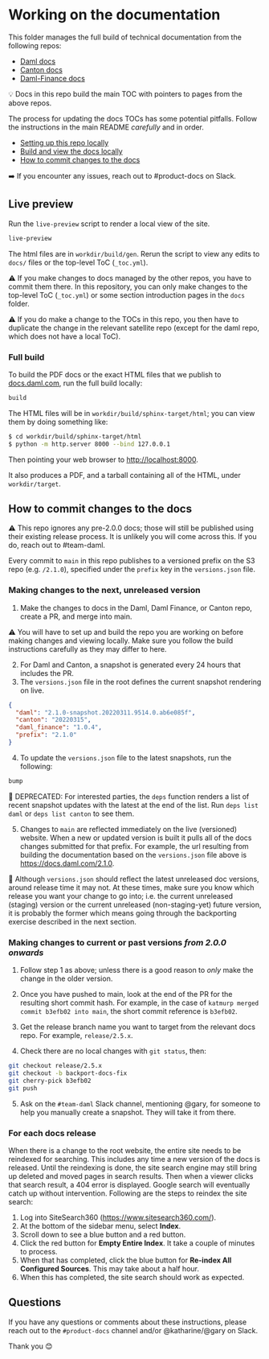 # Working on the documentation

This folder manages the full build of technical documentation from the following repos:

* [Daml docs](https://github.com/digital-asset/daml/tree/main/docs)
* [Canton docs](https://github.com/DACH-NY/canton/tree/main/docs)
* [Daml-Finance docs](https://github.com/digital-asset/daml-finance/tree/main/docs)

:bulb: Docs in this repo build the main TOC with pointers to pages from the above repos.

The process for updating the docs TOCs has some potential pitfalls. Follow the instructions in the main README *carefully* and in order.

- [Setting up this repo locally](https://github.com/digital-asset/docs.daml.com#setting-up-this-repo-locally)
- [Build and view the docs locally](https://github.com/digital-asset/docs/2.6.0/README.md#live-preview)
- [How to commit changes to the docs](https://github.com/digital-asset/docs/2.6.0/README.md#how-to-commit-changes-to-the-docs)

:arrow_right: If you encounter any issues, reach out to #product-docs on Slack.

## Live preview

Run the `live-preview` script to render a local view of the site.

```zsh
live-preview
```

The html files are in `workdir/build/gen`. Rerun the script to view any edits to `docs/` files or the top-level ToC (`_toc.yml`).

:warning: If you make changes to docs managed by the other repos, you have to commit them there. In this repository, you can only make changes to the top-level ToC (`_toc.yml`) or some section introduction pages in the `docs` folder.

:warning: If you do make a change to the TOCs in this repo, you then have to duplicate the change in the relevant satellite repo (except for the daml repo, which does not have a local ToC).

### Full build

To build the PDF docs or the exact HTML files that we publish to [docs.daml.com](https://docs.daml.com), run the full build locally:

```zsh
build
```

The HTML files will be in `workdir/build/sphinx-target/html`; you can view them
by doing something like:

```zsh
$ cd workdir/build/sphinx-target/html
$ python -m http.server 8000 --bind 127.0.0.1
```

Then pointing your web browser to [http://localhost:8000](http://localhost:8000).

It also produces a PDF, and a tarball containing all of the HTML, under `workdir/target`.

## How to commit changes to the docs

:warning: This repo ignores any pre-2.0.0 docs; those will still be published using their existing release process. It is unlikely you will come across this. If you do, reach out to #team-daml.

Every commit to `main` in this repo publishes to a versioned prefix on the S3 repo (e.g. `/2.1.0`), specified under the `prefix` key in the `versions.json` file.

### Making changes to the next, unreleased version

1. Make the changes to docs in the Daml, Daml Finance, or Canton repo, create a PR, and merge into main.

:warning: You will have to set up and build the repo you are working on before making changes and viewing locally. Make sure you follow the build instructions carefully as they may differ to here.

2. For Daml and Canton, a snapshot is generated every 24 hours that includes the PR.
3. The `versions.json` file in the root defines the current snapshot rendering on live.

```json
{
  "daml": "2.1.0-snapshot.20220311.9514.0.ab6e085f",
  "canton": "20220315",
  "daml_finance": "1.0.4",
  "prefix": "2.1.0"
}
```

4. To update the `versions.json` file to the latest snapshots, run the following:

```sh
bump
```

:information_desk_person: DEPRECATED: For interested parties, the `deps` function renders a list of recent snapshot updates with the latest at the end of the list. Run `deps list daml` or `deps list canton` to see them.

5. Changes to `main` are reflected immediately on the live (versioned) website. When a new or updated version is built it pulls all of the docs changes submitted for that prefix. For example, the url resulting from building the documentation based on the `versions.json` file above is https://docs.daml.com/2.1.0.

:loudspeaker: Although `versions.json` should reflect the latest unreleased doc versions, around release time it may not. At these times, make sure you know which release you want your change to go into; i.e. the current unreleased (staging) version or the current unreleased (non-staging-yet) future version, it is probably the former which means going through the backporting exercise described in the next section.

### Making changes to current or past versions *from 2.0.0 onwards*

1. Follow step 1 as above; unless there is a good reason to *only* make the change in the older version.

2. Once you have pushed to main, look at the end of the PR for the resulting short commit hash. For example, in the case of `katmurp merged commit b3efb02 into main`, the short commit reference is `b3efb02`.

3. Get the release branch name you want to target from the relevant docs repo. For example, `release/2.5.x`.

4. Check there are no local changes with `git status`, then:

```zsh
git checkout release/2.5.x
git checkout -b backport-docs-fix
git cherry-pick b3efb02
git push
```

5. Ask on the `#team-daml` Slack channel, mentioning @gary, for someone to help you manually create a snapshot. They will take it from there.

### For each docs release

When there is a change to the root website, the entire site needs to be reindexed for searching. This includes any time a new version of the docs is released. Until the reindexing is done, the site search engine may still bring up deleted and moved pages in search results. Then when a viewer clicks that search result, a 404 error is displayed. Google search will eventually catch up without intervention. Following are the steps to reindex the site search:

1. Log into SiteSearch360 (https://www.sitesearch360.com/).
2. At the bottom of the sidebar menu, select **Index**.
3. Scroll down to see a blue button and a red button.
4. Click the red button for **Empty Entire Index**. It take a couple of minutes to process.
5. When that has completed, click the blue button for **Re-index All Configured Sources**. This may take about a half hour.
6. When this has completed, the site search should work as expected.

## Questions

If you have any questions or comments about these instructions, please reach out to the `#product-docs` channel and/or @katharine/@gary on Slack.

Thank you :blush:
